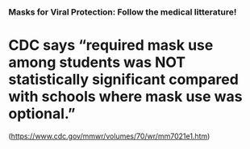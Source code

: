 ### Masks for Viral Protection: Follow the medical litterature!

# CDC says “required mask use among students was NOT statistically significant compared with schools where mask use was optional.”
(https://www.cdc.gov/mmwr/volumes/70/wr/mm7021e1.htm)
